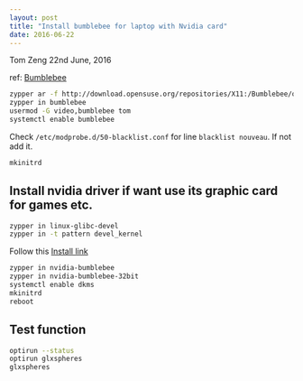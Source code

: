 ```yaml
---
layout: post
title: "Install bumblebee for laptop with Nvidia card"
date: 2016-06-22
---
```


Tom Zeng
22nd June, 2016

ref: [Bumblebee](https://en.opensuse.org/SDB:NVIDIA_Bumblebee)

~~~bash
zypper ar -f http://download.opensuse.org/repositories/X11:/Bumblebee/openSUSE_42.1/X11:Bumblebee.repo
zypper in bumblebee
usermod -G video,bumblebee tom
systemctl enable bumblebee
~~~

Check `/etc/modprobe.d/50-blacklist.conf` for line `blacklist nouveau`. If not add it.

~~~bash
mkinitrd
~~~

Install nvidia driver if want use its graphic card for games etc.
------------

~~~bash
zypper in linux-glibc-devel
zypper in -t pattern devel_kernel
~~~

Follow this [Install link](http://software.opensuse.org/download.html?project=X11%3ABumblebee&package=nvidia-bumblebee)

~~~bash
zypper in nvidia-bumblebee
zypper in nvidia-bumblebee-32bit
systemctl enable dkms
mkinitrd
reboot
~~~

Test function
-------------

~~~bash
optirun --status
optirun glxspheres
glxspheres
~~~

